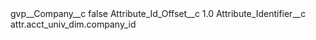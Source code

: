 <?xml version="1.0" encoding="UTF-8"?>
<CustomMetadata xmlns="http://soap.sforce.com/2006/04/metadata" xmlns:xsi="http://www.w3.org/2001/XMLSchema-instance" xmlns:xsd="http://www.w3.org/2001/XMLSchema">
    <label>gvp__Company__c</label>
    <protected>false</protected>
    <values>
        <field>Attribute_Id_Offset__c</field>
        <value xsi:type="xsd:double">1.0</value>
    </values>
    <values>
        <field>Attribute_Identifier__c</field>
        <value xsi:type="xsd:string">attr.acct_univ_dim.company_id</value>
    </values>
</CustomMetadata>
